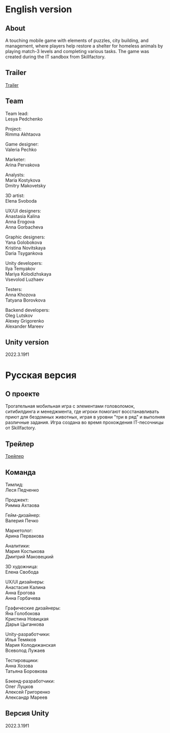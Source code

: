 # English version
## About 
A touching mobile game with elements of puzzles, city building, and management, where players help restore a shelter for homeless animals by playing match-3 levels and completing various tasks. 
The game was created during the IT sandbox from Skillfactory.

## Trailer
[Trailer](https://drive.google.com/drive/folders/1tA4wPlI2C5jl6uu3jqNVHL0-f65DbfyO?usp=sharing)

## Team
Team lead:  
Lesya Pedchenko  
  
Project:  
Rimma Akhtaova  
  
Game designer:  
Valeria Pechko  
  
Marketer:  
Arina Pervakova  
  
Analysts:  
Maria Kostykova  
Dmitry Makovetsky  
  
3D artist:  
Elena Svoboda  
  
UX/UI designers:  
Anastasia Kalina  
Anna Erogova  
Anna Gorbacheva  
  
Graphic designers:  
Yana Golobokova  
Kristina Novitskaya  
Daria Tsygankova  
  
Unity developers:  
Ilya Temyakov  
Mariya Kolodizhskaya  
Vsevolod Luzhaev  
  
Testers:  
Anna Khozova  
Tatyana Borovkova  
  
Backend developers:  
Oleg Lutskov  
Alexey Grigorenko  
Alexander Mareev  
  
## Unity version  
2022.3.19f1  
  
# Русская версия  
## О проекте  
Трогательная мобильная игра с элементами головоломок, ситибилдинга и менеджмента, где игроки помогают восстанавливать приют для бездомных животных, играя в уровни "три в ряд" и выполняя различные задания. 
Игра создана во время прохождения IT-песочницы от Skillfactory.
  
## Трейлер  
[Трейлер](https://drive.google.com/drive/folders/1tA4wPlI2C5jl6uu3jqNVHL0-f65DbfyO?usp=sharing)
  
## Команда  
Тимлид:  
Леся Педченко    
  
Проджект:  
Римма Ахтаова    
  
Гейм-дизайнер:  
Валерия Печко  
  
Маркетолог:  
Арина Первакова    
  
Аналитики:  
Мария Костыкова    
Дмитрий Маковецкий   
  
3D художница:  
Елена Свобода    
  
UX/UI дизайнеры:  
Анастасия Калина    
Анна Ерогова   
Анна Горбачева    
  
Графические дизайнеры:  
Яна Голобокова    
Кристина Новицкая    
Дарья Цыганкова    
  
Unity-разработчики:  
Илья Темяков  
Мария Колодижанская    
Всеволод Лужаев   
  
Тестировщики:  
Анна Хозова    
Татьяна Боровкова    
  
Бэкенд-разработчики:  
Олег Луцков  
Алексей Григоренко    
Александр Мареев    
  
## Версия Unity  
2022.3.19f1  
